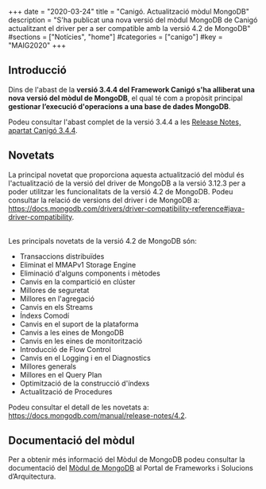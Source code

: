 +++
date        = "2020-03-24"
title       = "Canigó. Actualització mòdul MongoDB"
description = "S'ha publicat una nova versió del mòdul MongoDB de Canigó actualitzant el driver per a ser compatible amb la versió 4.2 de MongoDB"
#sections    = ["Notícies", "home"]
#categories  = ["canigo"]
#key         = "MAIG2020"
+++

## Introducció

Dins de l'abast de la **versió 3.4.4 del Framework Canigó s'ha alliberat una nova versió del mòdul de MongoDB**, el qual té com a propòsit
principal **gestionar l’execució d'operacions a una base de dades MongoDB**.

Podeu consultar l'abast complet de la versió 3.4.4 a les [Release Notes, apartat Canigó 3.4.4](/canigo-download-related/release-notes-canigo-34).

## Novetats

La principal novetat que proporciona aquesta actualització del mòdul és l'actualització de la versió del driver de MongoDB a la versió 3.12.3
per a poder utilitzar les funcionalitats de la versió 4.2 de MongoDB. Podeu consultar la relació de versions del driver i de MongoDB a:
https://docs.mongodb.com/drivers/driver-compatibility-reference#java-driver-compatibility.

<br/>
Les principals novetats de la versió 4.2 de MongoDB són:

* Transaccions distribuïdes
* Eliminat el MMAPv1 Storage Engine
* Eliminació d'alguns components i mètodes
* Canvis en la compartició en clúster
* Millores de seguretat
* Millores en l'agregació
* Canvis en els Streams
* Índexs Comodí
* Canvis en el suport de la plataforma
* Canvis a les eines de MongoDB
* Canvis en les eines de monitorització
* Introducció de Flow Control
* Canvis en el Logging i en el Diagnostics
* Millores generals
* Millores en el Query Plan
* Optimització de la construcció d'índexs
* Actualització de Procedures

Podeu consultar el detall de les novetats a: https://docs.mongodb.com/manual/release-notes/4.2.

## Documentació del mòdul

Per a obtenir més informació del Mòdul de MongoDB podeu consultar la documentació
del [Mòdul de MongoDB](/canigo-documentacio-versions-3x-core/modul-mongodb/) al Portal de Frameworks i Solucions d’Arquitectura.